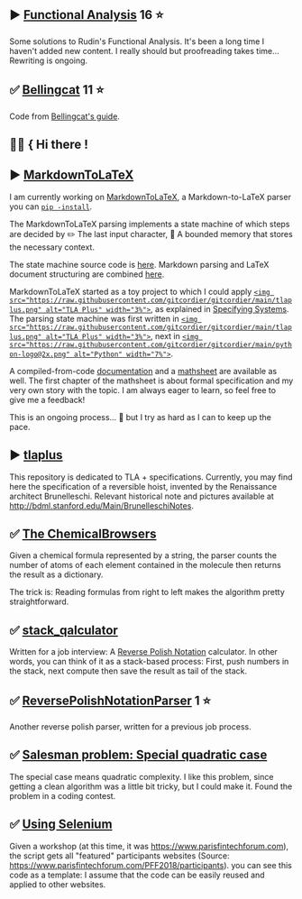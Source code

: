 ## ▶️ [Functional Analysis](https://github.com/gitcordier/FunctionalAnalysis) 16 ⭐️

Some solutions to Rudin's Functional Analysis.
It's been a long time I haven't added new content. I really should but proofreading takes time…
Rewriting is ongoing.

## ✅ [Bellingcat](https://github.com/gitcordier/bellingcat) 11 ⭐️

Code from [Bellingcat&#39;s guide](https://www.bellingcat.com/category/resources/how-tos).

## 👨‍💻 { Hi there !

## ▶️ [MarkdownToLaTeX](https://github.com/gitcordier/MarkdownToLaTeX)

I am currently working on
[MarkdownToLaTeX](https://github.com/gitcordier/MarkdownToLaTeX), a Markdown-to-LaTeX parser you
can [`pip -install`](https://pypi.org/project/MarkdownToLaTeX).

The MarkdownToLaTeX parsing implements a state machine of which steps are decided by
✏️ The last input character,
📝 A bounded memory that stores the necessary context.

The state machine source code is [here](https://github.com/gitcordier/MarkdownToLaTeX/blob/main/src/markdowntolatex/markdown/parser.py).
Markdown parsing and LaTeX document structuring are combined
[here](https://github.com/gitcordier/MarkdownToLaTeX/blob/main/src/markdowntolatex/latex/document.py).

MarkdownToLaTeX started as a toy project to which I could apply
[`<img src="https://raw.githubusercontent.com/gitcordier/gitcordier/main/tlaplus.png" alt="TLA Plus" width="3%">`](https://github.com/tlaplus),
as explained in
[Specifying Systems](http://lamport.azurewebsites.net/tla/book.html?back-link=learning.html#book).
The parsing state machine was first written in
[`<img src="https://raw.githubusercontent.com/gitcordier/gitcordier/main/tlaplus.png" alt="TLA Plus" width="3%">`](https://github.com/tlaplus), next in
[`<img src="https://raw.githubusercontent.com/gitcordier/gitcordier/main/python-logo@2x.png" alt="Python" width="7%">`](https://github.com/gitcordier/MarkdownToLaTeX).

A compiled-from-code [documentation](https://markdowntolatex.readthedocs.io) and a
[mathsheet](https://raw.githubusercontent.com/gitcordier/MarkdownToLaTeX/main/MarkdownToLaTeX_Mathsheet.pdf) are available as well.
The first chapter of the mathsheet is about formal specification and my very own story with the topic.
I am always eager to learn, so feel free to give me a feedback!

This is an ongoing process… 🚣 but I try as hard as I can to keep up the pace.

## ▶️ [tlaplus](https://github.com/gitcordier/tlaplus)

This repository is dedicated to TLA + specifications. Currently, you may find here the specification of a reversible hoist, invented by the Renaissance architect Brunelleschi. Relevant historical note and pictures available at http://bdml.stanford.edu/Main/BrunelleschiNotes.

## ✅ [The ChemicalBrowsers](https://github.com/gitcordier/TheChemicalBrowsers)

Given a chemical formula represented by a string,
the parser counts the number of atoms of each element contained in the molecule
then returns the result as a dictionary.

The trick is: Reading formulas from right to left makes the algorithm pretty straightforward.

## ✅ [stack_qalculator](https://github.com/gitcordier/stack_qalculator)

Written for a job interview: A
[Reverse Polish Notation](https://en.wikipedia.org/wiki/Reverse_Polish_notation) calculator.
In other words, you can think of it as a stack-based process: First, push numbers in the stack, next compute then save the result as tail of the stack.

## ✅ [ReversePolishNotationParser](https://github.com/gitcordier/ReversePolishNotationParser) 1 ⭐️

Another reverse polish parser, written for a previous job process.

## ✅ [Salesman problem: Special quadratic case](https://github.com/gitcordier/minimal_length_of_graph_traversal)

The special case means quadratic complexity. I like this problem, since getting a clean algorithm was a little bit tricky, but I could make it. Found the problem in a coding contest.

## ✅ [Using Selenium](https://github.com/gitcordier/selenium)

Given a workshop (at this time, it was https://www.parisfintechforum.com), the script gets all "featured" participants websites (Source: https://www.parisfintechforum.com/PFF2018/participants).
you can see this code as a template: I assume that the code can be easily reused and applied to other websites.
